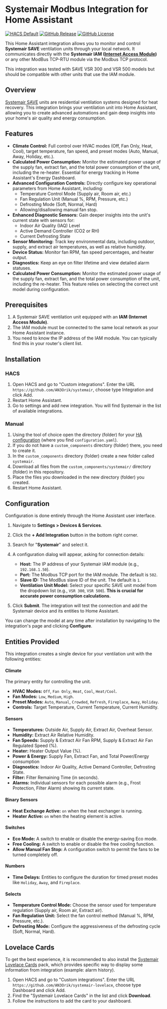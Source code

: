 # Systemair Modbus Integration for Home Assistant

[![HACS Default](https://img.shields.io/badge/HACS-Default-blue.svg?style=for-the-badge)](https://github.com/hacs/integration)
[![GitHub Release](https://img.shields.io/github/v/release/AN3Orik/systemair?style=for-the-badge)](https://github.com/AN3Orik/systemair/releases)
[![GitHub License](https://img.shields.io/github/license/AN3Orik/systemair?style=for-the-badge)](https://github.com/AN3Orik/systemair/blob/main/LICENSE)

This Home Assistant integration allows you to monitor and control **Systemair SAVE** ventilation units through your local network. It communicates directly with the **Systemair IAM ([Internet Access Module](https://www.systemair.com/en-gb/p/internet-access-module-iam-110534))** or any other ModBus TCP-RTU module via the Modbus TCP protocol.

This integration was tested with SAVE VSR 300 and VSR 500 models but should be compatible with other units that use the IAM module.

## Overview

[Systemair SAVE](https://www.systemair.com/en-gb/products/residential-ventilation-systems/air-handling-units/save) units are residential ventilation systems designed for heat recovery. This integration brings your ventilation unit into Home Assistant, allowing you to create advanced automations and gain deep insights into your home's air quality and energy consumption.

## Features

*   **Climate Control:** Full control over HVAC modes (Off, Fan Only, Heat, Cool), target temperature, fan speed, and preset modes (Auto, Manual, Away, Holiday, etc.).
*   **Calculated Power Consumption:** Monitor the estimated power usage of the supply fan, extract fan, and the total power consumption of the unit, including the re-heater. Essential for energy tracking in Home Assistant's Energy Dashboard.
*   **Advanced Configuration Controls:** Directly configure key operational parameters from Home Assistant, including:
    *   Temperature Control Mode (Supply air, Room air, etc.)
    *   Fan Regulation Unit (Manual %, RPM, Pressure, etc.)
    *   Defrosting Mode (Soft, Normal, Hard)
    *   Allowing/disallowing manual fan stop.
*   **Enhanced Diagnostic Sensors:** Gain deeper insights into the unit's current state with sensors for:
    *   Indoor Air Quality (IAQ) Level
    *   Active Demand Controller (CO2 or RH)
    *   Current Defrosting State
*   **Sensor Monitoring:** Track key environmental data, including outdoor, supply, and extract air temperatures, as well as relative humidity.
*   **Device Status:** Monitor fan RPM, fan speed percentages, and heater output.
*   **Diagnostics:** Keep an eye on filter lifetime and view detailed alarm statuses.
*   **Calculated Power Consumption:** Monitor the estimated power usage of the supply fan, extract fan, and the total power consumption of the unit, including the re-heater. This feature relies on selecting the correct unit model during configuration. 

## Prerequisites

1.  A Systemair SAVE ventilation unit equipped with an **IAM (Internet Access Module)**.
2.  The IAM module must be connected to the same local network as your Home Assistant instance.
3.  You need to know the IP address of the IAM module. You can typically find this in your router's client list.

## Installation

### HACS

1.  Open HACS and go to "Custom integrations". Enter the URL `https://github.com/AN3Orik/systemair`, choose type Integration and click Add.
2.  Restart Home Assistant.
3.  Go to settings and add new integration. You will find Systemair in the list of available integrations.

### Manual

1.  Using the tool of choice open the directory (folder) for your [HA configuration](https://www.home-assistant.io/docs/configuration/) (where you find `configuration.yaml`).
2.  If you do not have a `custom_components` directory (folder) there, you need to create it.
3.  In the `custom_components` directory (folder) create a new folder called `systemair`.
4.  Download all files from the `custom_components/systemair/` directory (folder) in this repository.
5.  Place the files you downloaded in the new directory (folder) you created.
6.  Restart Home Assistant.

## Configuration

Configuration is done entirely through the Home Assistant user interface.

1.  Navigate to **Settings > Devices & Services**.
2.  Click the **+ Add Integration** button in the bottom right corner.
3.  Search for "**Systemair**" and select it.
4.  A configuration dialog will appear, asking for connection details:

    *   **Host:** The IP address of your Systemair IAM module (e.g., `192.168.1.50`).
    *   **Port:** The Modbus TCP port for the IAM module. The default is `502`.
    *   **Slave ID:** The ModBus slave ID of the unit. The default is `1`.
    *   **Ventilation Unit Model:** Select your specific SAVE unit model from the dropdown list (e.g., `VSR 300`, `VSR 500`). **This is crucial for accurate power consumption calculations.**

5.  Click **Submit**. The integration will test the connection and add the Systemair device and its entities to Home Assistant.

You can change the model at any time after installation by navigating to the integration's page and clicking **Configure**.

## Entities Provided

This integration creates a single device for your ventilation unit with the following entities:

#### Climate

The primary entity for controlling the unit.

*   **HVAC Modes:** `Off`, `Fan Only`, `Heat`, `Cool`, `Heat/Cool`.
*   **Fan Modes:** `Low`, `Medium`, `High`.
*   **Preset Modes:** `Auto`, `Manual`, `Crowded`, `Refresh`, `Fireplace`, `Away`, `Holiday`.
*   **Controls:** Target Temperature, Current Temperature, Current Humidity.

#### Sensors

*   **Temperatures:** Outside Air, Supply Air, Extract Air, Overheat Sensor.
*   **Humidity:** Extract Air Relative Humidity.
*   **Fan Speeds:** Supply & Extract Air Fan RPM, Supply & Extract Air Fan Regulated Speed (%).
*   **Heater:** Heater Output Value (%).
*   **Power & Energy:** Supply Fan, Extract Fan, and Total Power/Energy consumption
*   **Diagnostics:** Indoor Air Quality, Active Demand Controller, Defrosting State.
*   **Filter:** Filter Remaining Time (in seconds).
*   **Alarms:** Individual sensors for each possible alarm (e.g., Frost Protection, Filter Alarm) showing its current state.

#### Binary Sensors

*   **Heat Exchange Active:** `on` when the heat exchanger is running.
*   **Heater Active:** `on` when the heating element is active.

#### Switches

*   **Eco Mode:** A switch to enable or disable the energy-saving Eco mode.
*   **Free Cooling:** A switch to enable or disable the free cooling function.
*   **Allow Manual Fan Stop:** A configuration switch to permit the fans to be turned completely off.

#### Numbers

*   **Time Delays:** Entities to configure the duration for timed preset modes like `Holiday`, `Away`, and `Fireplace`.

#### Selects

*   **Temperature Control Mode:** Choose the sensor used for temperature regulation (Supply air, Room air, Extract air).
*   **Fan Regulation Unit:** Select the fan control method (Manual %, RPM, Pressure, etc.).
*   **Defrosting Mode:** Configure the aggressiveness of the defrosting cycle (Soft, Normal, Hard).

## Lovelace Cards

To get the best experience, it is recommended to also install the [Systemair Lovelace Cards](https://github.com/AN3Orik/systemair-lovelace) pack, which provides specific way to display some information from integration (example: alarm history).

1.  Open HACS and go to "Custom integrations". Enter the URL `https://github.com/AN3Orik/systemair-lovelace`, choose type Dashboard and click Add.
2.  Find the "Systemair Lovelace Cards" in the list and click **Download**.
3.  Follow the instructions to add the card to your dashboard.
